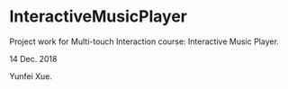 # InteractiveMusicPlayer
Project work for Multi-touch Interaction course: Interactive Music Player.



14 Dec. 2018

Yunfei Xue.
